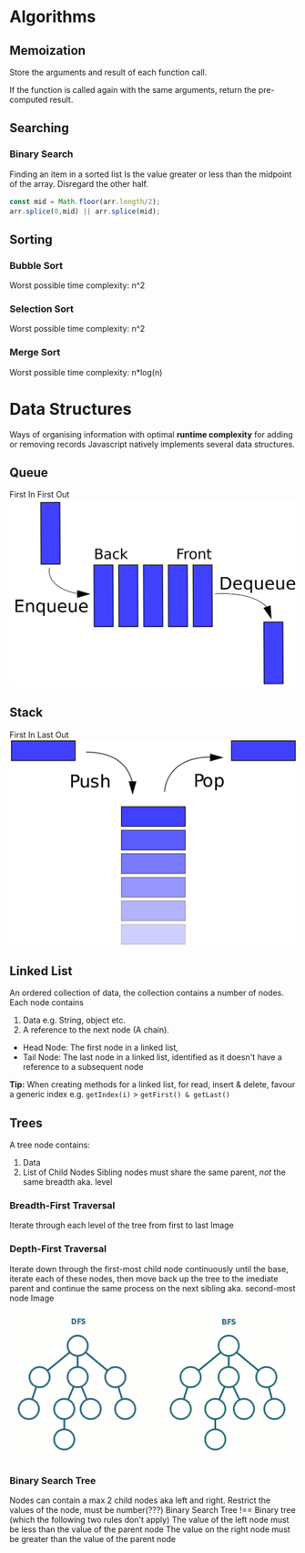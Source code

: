 # Algorithms
## Memoization
Store the arguments and result of each function call.

If the function is called again with the same arguments, return the pre-computed result. 

## Searching
### Binary Search
Finding an item in a sorted list
Is the value greater or less than the midpoint of the array. Disregard the other half.
```js
const mid = Math.floor(arr.length/2);
arr.splice(0,mid) || arr.splice(mid);
``` 

## Sorting
### Bubble Sort
Worst possible time complexity:  n^2

### Selection Sort
Worst possible time complexity:  n^2

### Merge Sort
Worst possible time complexity:  n*log(n)

# Data Structures
Ways of organising information with optimal __runtime complexity__ for adding or removing records
Javascript natively implements several data structures.

## Queue
First In First Out
![Queue](./notes_images/queue.png)


## Stack
First In Last Out
![Stack](./notes_images/stack.png)

## Linked List
An ordered collection of data, the collection contains a number of nodes.
Each node contains 
1. Data e.g. String, object etc.
2. A reference to the next node (A chain). 

* Head Node: The first node in a linked list,
* Tail Node: The last node in a linked list, identified as it doesn't have a reference to a subsequent node 

__Tip:__ When creating methods for a linked list, for read, insert & delete, favour a generic index e.g. `getIndex(i)` > `getFirst() & getLast()`

## Trees
A tree node contains:
1. Data
2. List of Child Nodes
Sibling nodes must share the same parent, *not* the same breadth aka. level

### Breadth-First Traversal
Iterate through each level of the tree from first to last
Image 

### Depth-First Traversal
Iterate down through the first-most child node continuously until the base, iterate each of these nodes, then move back up the tree to the imediate parent and continue the same process on the next sibling aka. second-most node
Image 

![Depth First and Breadth First Traversal](./notes_images/DFandBF.gif)

### Binary Search Tree
Nodes can contain a max 2 child nodes aka left and right.
Restrict the values of the node, must be number(???)
Binary Search Tree !== Binary tree (which the following two rules don't apply)
The value of the left node must be less than the value of the parent node 
The value on the right node must be greater than the value of the parent node
